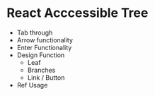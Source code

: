 # React Acccessible Tree

- Tab through
- Arrow functionality
- Enter Functionality
- Design Function
    - Leaf
    - Branches
    - Link / Button
- Ref Usage
